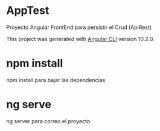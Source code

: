 # AppTest

Proyecto Angular FrontEnd para persistir el Crud (ApiRest)

This project was generated with [Angular CLI](https://github.com/angular/angular-cli) version 10.2.0.

# npm install
npm install para bajar las dependencias 

# ng serve
ng server para correo el proyecto 
